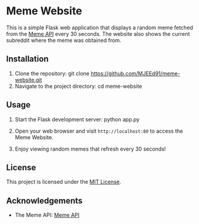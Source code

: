 # Meme Website

This is a simple Flask web application that displays a random meme fetched from the [Meme API](https://meme-api.com/gimme) every 30 seconds. The website also shows the current subreddit where the meme was obtained from.
## Installation

1. Clone the repository: git clone https://github.com/MJEEd91/meme-website.git
2. Navigate to the project directory: cd meme-website



## Usage

1. Start the Flask development server: python app.py
   
2. Open your web browser and visit `http://localhost:80` to access the Meme Website.

3. Enjoy viewing random memes that refresh every 30 seconds!


## License

This project is licensed under the [MIT License](LICENSE).

## Acknowledgements

- The Meme API: [Meme API](https://meme-api.com/gimme)


